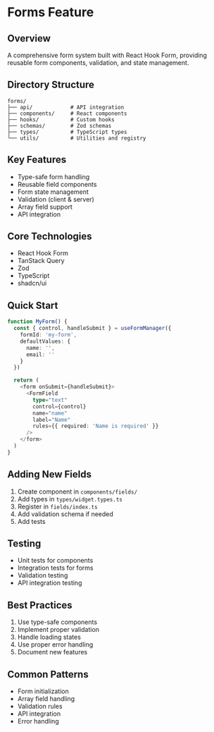 # Forms Feature

## Overview
A comprehensive form system built with React Hook Form, providing reusable form components, validation, and state management.

## Directory Structure
```
forms/
├── api/            # API integration
├── components/     # React components
├── hooks/          # Custom hooks
├── schemas/        # Zod schemas
├── types/          # TypeScript types
└── utils/          # Utilities and registry
```

## Key Features
- Type-safe form handling
- Reusable field components
- Form state management
- Validation (client & server)
- Array field support
- API integration

## Core Technologies
- React Hook Form
- TanStack Query
- Zod
- TypeScript
- shadcn/ui

## Quick Start
```typescript
function MyForm() {
  const { control, handleSubmit } = useFormManager({
    formId: 'my-form',
    defaultValues: {
      name: '',
      email: ''
    }
  })

  return (
    <form onSubmit={handleSubmit}>
      <FormField
        type="text"
        control={control}
        name="name"
        label="Name"
        rules={{ required: 'Name is required' }}
      />
    </form>
  )
}
```

## Adding New Fields
1. Create component in `components/fields/`
2. Add types in `types/widget.types.ts`
3. Register in `fields/index.ts`
4. Add validation schema if needed
5. Add tests

## Testing
- Unit tests for components
- Integration tests for forms
- Validation testing
- API integration testing

## Best Practices
1. Use type-safe components
2. Implement proper validation
3. Handle loading states
4. Use proper error handling
5. Document new features

## Common Patterns
- Form initialization
- Array field handling
- Validation rules
- API integration
- Error handling